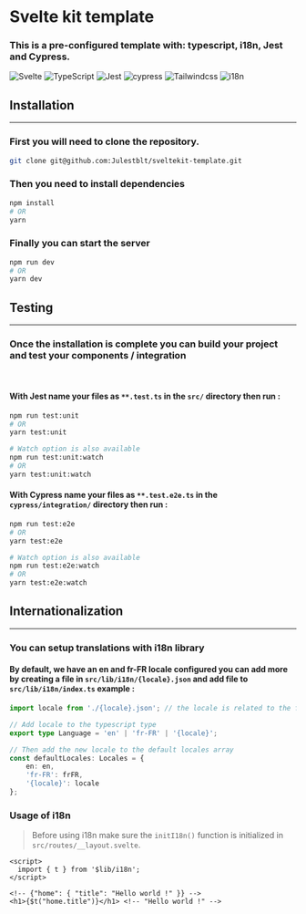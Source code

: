 # Svelte kit template

### This is a pre-configured template with: typescript, i18n, Jest and Cypress.

![Svelte](https://img.shields.io/badge/-Svelte-05122A?style=flat&logo=svelte)
![TypeScript](https://img.shields.io/badge/-TypeScript-05122A?style=flat&logo=typescript)
![Jest](https://img.shields.io/badge/-Jest-05122A?style=flat&logo=jest)
![cypress](https://img.shields.io/badge/-Cypress-05122A?style=flat&logo=cypress)
![Tailwindcss](https://img.shields.io/badge/-Tailwindcss-05122A?style=flat&logo=tailwindcss)
![i18n](https://img.shields.io/badge/-i18n-05122A?style=flat)

## Installation

---

### First you will need to clone the repository.

```bash
git clone git@github.com:Julestblt/sveltekit-template.git
```

### Then you need to install dependencies

```bash
npm install
# OR
yarn
```

### Finally you can start the server

```bash
npm run dev
# OR
yarn dev
```

## Testing

---

### Once the installation is complete you can build your project and test your components / integration

<br/>

#### With Jest name your files as `**.test.ts` in the `src/` directory then run :

```bash
npm run test:unit
# OR
yarn test:unit

# Watch option is also available
npm run test:unit:watch
# OR
yarn test:unit:watch
```

#### With Cypress name your files as `**.test.e2e.ts` in the `cypress/integration/` directory then run :

```bash
npm run test:e2e
# OR
yarn test:e2e

# Watch option is also available
npm run test:e2e:watch
# OR
yarn test:e2e:watch
```

## Internationalization

---

### You can setup translations with i18n library

#### By default, we have an en and fr-FR locale configured you can add more by creating a file in `src/lib/i18n/{locale}.json` and add file to `src/lib/i18n/index.ts` example :

```typescript
import locale from './{locale}.json'; // the locale is related to the file you've created

// Add locale to the typescript type
export type Language = 'en' | 'fr-FR' | '{locale}';

// Then add the new locale to the default locales array
const defaultLocales: Locales = {
	en: en,
	'fr-FR': frFR,
	'{locale}': locale
};
```

### Usage of i18n

> Before using i18n make sure the `initI18n()` function is initialized in `src/routes/__layout.svelte`.

```sveltehtml
<script>
  import { t } from '$lib/i18n';
</script>

<!-- {"home": { "title": "Hello world !" }} -->
<h1>{$t("home.title")}</h1> <!-- "Hello world !" -->
```
